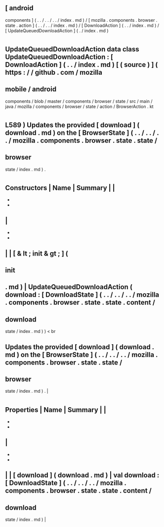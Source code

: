 [
android
-
components
]
(
.
.
/
.
.
/
.
.
/
index
.
md
)
/
[
mozilla
.
components
.
browser
.
state
.
action
]
(
.
.
/
.
.
/
index
.
md
)
/
[
DownloadAction
]
(
.
.
/
index
.
md
)
/
[
UpdateQueuedDownloadAction
]
(
.
/
index
.
md
)
#
UpdateQueuedDownloadAction
data
class
UpdateQueuedDownloadAction
:
[
DownloadAction
]
(
.
.
/
index
.
md
)
[
(
source
)
]
(
https
:
/
/
github
.
com
/
mozilla
-
mobile
/
android
-
components
/
blob
/
master
/
components
/
browser
/
state
/
src
/
main
/
java
/
mozilla
/
components
/
browser
/
state
/
action
/
BrowserAction
.
kt
#
L589
)
Updates
the
provided
[
download
]
(
download
.
md
)
on
the
[
BrowserState
]
(
.
.
/
.
.
/
.
.
/
mozilla
.
components
.
browser
.
state
.
state
/
-
browser
-
state
/
index
.
md
)
.
#
#
#
Constructors
|
Name
|
Summary
|
|
-
-
-
|
-
-
-
|
|
[
&
lt
;
init
&
gt
;
]
(
-
init
-
.
md
)
|
UpdateQueuedDownloadAction
(
download
:
[
DownloadState
]
(
.
.
/
.
.
/
.
.
/
mozilla
.
components
.
browser
.
state
.
state
.
content
/
-
download
-
state
/
index
.
md
)
)
<
br
>
Updates
the
provided
[
download
]
(
download
.
md
)
on
the
[
BrowserState
]
(
.
.
/
.
.
/
.
.
/
mozilla
.
components
.
browser
.
state
.
state
/
-
browser
-
state
/
index
.
md
)
.
|
#
#
#
Properties
|
Name
|
Summary
|
|
-
-
-
|
-
-
-
|
|
[
download
]
(
download
.
md
)
|
val
download
:
[
DownloadState
]
(
.
.
/
.
.
/
.
.
/
mozilla
.
components
.
browser
.
state
.
state
.
content
/
-
download
-
state
/
index
.
md
)
|
